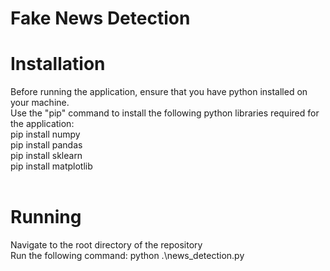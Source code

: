 ﻿# Fake News Detection
 # Installation
Before running the application, ensure that you have python installed on your machine. <br/>
Use the "pip" command to install the following python libraries required for the application: <br/>
pip install numpy<br/>
pip install pandas<br/>
pip install sklearn<br/>
pip install matplotlib<br/>
<br/>
# Running<br/>
Navigate to the root directory of the repository<br/>
Run the following command: python .\news_detection.py
